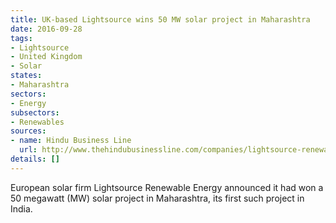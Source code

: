 ```yaml
---
title: UK-based Lightsource wins 50 MW solar project in Maharashtra
date: 2016-09-28
tags:
- Lightsource
- United Kingdom
- Solar
states:
- Maharashtra
sectors:
- Energy
subsectors:
- Renewables
sources:
- name: Hindu Business Line
  url: http://www.thehindubusinessline.com/companies/lightsource-renewable-energy-bags-solar-project-in-maharashtra/article9136584.ece
details: []
---
```


European solar firm Lightsource Renewable Energy announced it had won a 50 megawatt (MW) solar project in Maharashtra, its first such project in India.

